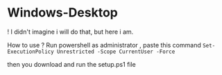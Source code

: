 # Windows-Desktop
! I didn't imagine i will do that, but here i am.

How to use ?
Run powershell as administrator , paste this command `Set-ExecutionPolicy Unrestricted -Scope CurrentUser -Force`


then you download and run the setup.ps1 file
